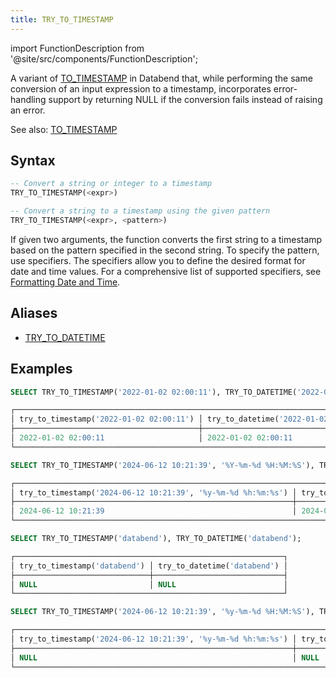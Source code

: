 ```yaml
---
title: TRY_TO_TIMESTAMP
---
```

import FunctionDescription from '@site/src/components/FunctionDescription';

<FunctionDescription description="Introduced or updated: v1.2.528"/>

A variant of [TO_TIMESTAMP](to-timestamp.md) in Databend that, while performing the same conversion of an input expression to a timestamp, incorporates error-handling support by returning NULL if the conversion fails instead of raising an error.

See also: [TO_TIMESTAMP](to-timestamp.md)

## Syntax

```sql
-- Convert a string or integer to a timestamp
TRY_TO_TIMESTAMP(<expr>)

-- Convert a string to a timestamp using the given pattern
TRY_TO_TIMESTAMP(<expr>, <pattern>)
```

If given two arguments, the function converts the first string to a timestamp based on the pattern specified in the second string. To specify the pattern, use specifiers. The specifiers allow you to define the desired format for date and time values. For a comprehensive list of supported specifiers, see [Formatting Date and Time](../../00-sql-reference/10-data-types/datetime.md#formatting-date-and-time).

## Aliases

- [TRY_TO_DATETIME](try-to-datetime.md)

## Examples

```sql
SELECT TRY_TO_TIMESTAMP('2022-01-02 02:00:11'), TRY_TO_DATETIME('2022-01-02 02:00:11');

┌──────────────────────────────────────────────────────────────────────────────────┐
│ try_to_timestamp('2022-01-02 02:00:11') │ try_to_datetime('2022-01-02 02:00:11') │
├─────────────────────────────────────────┼────────────────────────────────────────┤
│ 2022-01-02 02:00:11                     │ 2022-01-02 02:00:11                    │
└──────────────────────────────────────────────────────────────────────────────────┘

SELECT TRY_TO_TIMESTAMP('2024-06-12 10:21:39', '%Y-%m-%d %H:%M:%S'), TRY_TO_DATETIME('2024-06-12 10:21:39', '%Y-%m-%d %H:%M:%S');

┌────────────────────────────────────────────────────────────────────────────────────────────────────────────────────────────┐
│ try_to_timestamp('2024-06-12 10:21:39', '%y-%m-%d %h:%m:%s') │ try_to_datetime('2024-06-12 10:21:39', '%y-%m-%d %h:%m:%s') │
├──────────────────────────────────────────────────────────────┼─────────────────────────────────────────────────────────────┤
│ 2024-06-12 10:21:39                                          │ 2024-06-12 10:21:39                                         │
└────────────────────────────────────────────────────────────────────────────────────────────────────────────────────────────┘

SELECT TRY_TO_TIMESTAMP('databend'), TRY_TO_DATETIME('databend');

┌────────────────────────────────────────────────────────────┐
│ try_to_timestamp('databend') │ try_to_datetime('databend') │
├──────────────────────────────┼─────────────────────────────┤
│ NULL                         │ NULL                        │
└────────────────────────────────────────────────────────────┘

SELECT TRY_TO_TIMESTAMP('2024-06-12 10:21:39', '%y-%m-%d %H:%M:%S'), TRY_TO_DATETIME('2024-06-12 10:21:39', '%y-%m-%d %H:%M:%S');

┌────────────────────────────────────────────────────────────────────────────────────────────────────────────────────────────┐
│ try_to_timestamp('2024-06-12 10:21:39', '%y-%m-%d %h:%m:%s') │ try_to_datetime('2024-06-12 10:21:39', '%y-%m-%d %h:%m:%s') │
├──────────────────────────────────────────────────────────────┼─────────────────────────────────────────────────────────────┤
│ NULL                                                         │ NULL                                                        │
└────────────────────────────────────────────────────────────────────────────────────────────────────────────────────────────┘
```